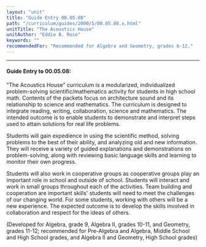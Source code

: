 ```yaml
---
layout: "unit"
title: "Guide Entry 00.05.08"
path: "/curriculum/guides/2000/5/00.05.08.x.html"
unitTitle: "The Acoustics House"
unitAuthor: "Eddie B. Rose"
keywords: ""
recommendedFor: "Recommended for Algebra and Geometry, grades 6-12."
---
```

<body>
<hr/>
<h4>
Guide Entry to 00.05.08:
</h4>
"The Acoustics House" curriculum is a modularized, individualized problem-solving scientific/mathematics activity for students in high school math.  Contents of the packets focus on architecture sound and its relationship to science and mathematics.  The curriculum is designed to integrate reading, writing, collaboration, science and mathematics.  The  intended outcome is to enable students to demonstrate and interpret steps used to attain solutions for real life problems.
<p>
Students will gain expedience in using the scientific method, solving problems to the best of their ability, and analyzing old and new information.  They will receive a variety of guided explanations and demonstrations on problem-solving, along with reviewing basic language skills and learning to monitor their own progress.
</p>
<p>
Students will also work in cooperative groups as cooperative groups play an important role in school and outside of school.  Students will interact and work in small groups throughout each of the activities.  Team building and cooperation are important skills' students will need to meet the challenges of our changing world.  For some students, working with others will be a new experience.  The expected outcome is to develop the skills involved in collaboration and respect for the ideas of others.
</p>
<p>
(Developed for Algebra, grade 9, Algebra II, grades 10-11, and Geometry, grades 11-12; recommended for Pre-Algebra and Algebra, Middle School and High School grades, and Algebra II and Geometry, High School grades)
</p>
</body>
